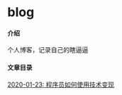 # blog

#### 介绍

个人博客，记录自己的瞎逼逼

#### 文章目录

[2020-01-23: 程序员如何使用技术变现](./doc/views/articles/2020/programer_make_money.md)

